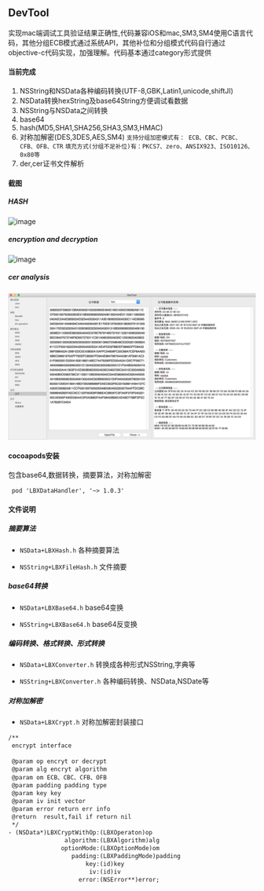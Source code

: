 ## DevTool

实现mac端调试工具验证结果正确性,代码兼容iOS和mac,SM3,SM4使用C语言代码，其他分组ECB模式通过系统API，其他补位和分组模式代码自行通过objective-c代码实现，加强理解。代码基本通过category形式提供

#### 当前完成
1. NSString和NSData各种编码转换(UTF-8,GBK,Latin1,unicode,shiftJI)
2. NSData转换hexString及base64String方便调试看数据
3. NSString与NSData之间转换
4. base64
5. hash(MD5,SHA1,SHA256,SHA3,SM3,HMAC)
6. 对称加解密(DES,3DES,AES,SM4)
`支持分组加密模式有： ECB、CBC、PCBC、CFB、OFB、CTR`
`填充方式(分组不足补位)有：PKCS7、zero、ANSIX923、ISO10126、0x80等`
7. der,cer证书文件解析

#### 截图

##### HASH
![image](https://gitee.com/lbxia/Resourse/raw/master/DevDataTool0.png)

##### encryption and decryption
![image](https://gitee.com/lbxia/Resourse/raw/master/DevDataToo1.png)

##### cer analysis
![image](https://raw.githubusercontent.com/MxABC/Resource/master/macApp.jpg)


#### cocoapods安装
包含base64,数据转换，摘要算法，对称加解密

```
 pod 'LBXDataHandler', '~> 1.0.3'
```

#### 文件说明

#####  摘要算法
- `NSData+LBXHash.h` 各种摘要算法

- `NSString+LBXFileHash.h` 文件摘要

##### base64转换
- `NSData+LBXBase64.h` base64变换

- `NSString+LBXBase64.h` base64反变换

##### 编码转换、格式转换、形式转换

- `NSData+LBXConverter.h` 转换成各种形式NSString,字典等

- `NSString+LBXConverter.h` 各种编码转换、NSData,NSDate等

##### 对称加解密
- `NSData+LBXCrypt.h` 对称加解密封装接口

```
/**
 encrypt interface

 @param op encryt or decrypt
 @param alg encryt algorithm
 @param om ECB、CBC、CFB、OFB
 @param padding padding type
 @param key key
 @param iv init vector
 @param error return err info
 @return  result,fail if return nil
 */
- (NSData*)LBXCryptWithOp:(LBXOperaton)op
                algorithm:(LBXAlgorithm)alg
               optionMode:(LBXOptionMode)om
                  padding:(LBXPaddingMode)padding
                      key:(id)key
                       iv:(id)iv
                    error:(NSError**)error;
```